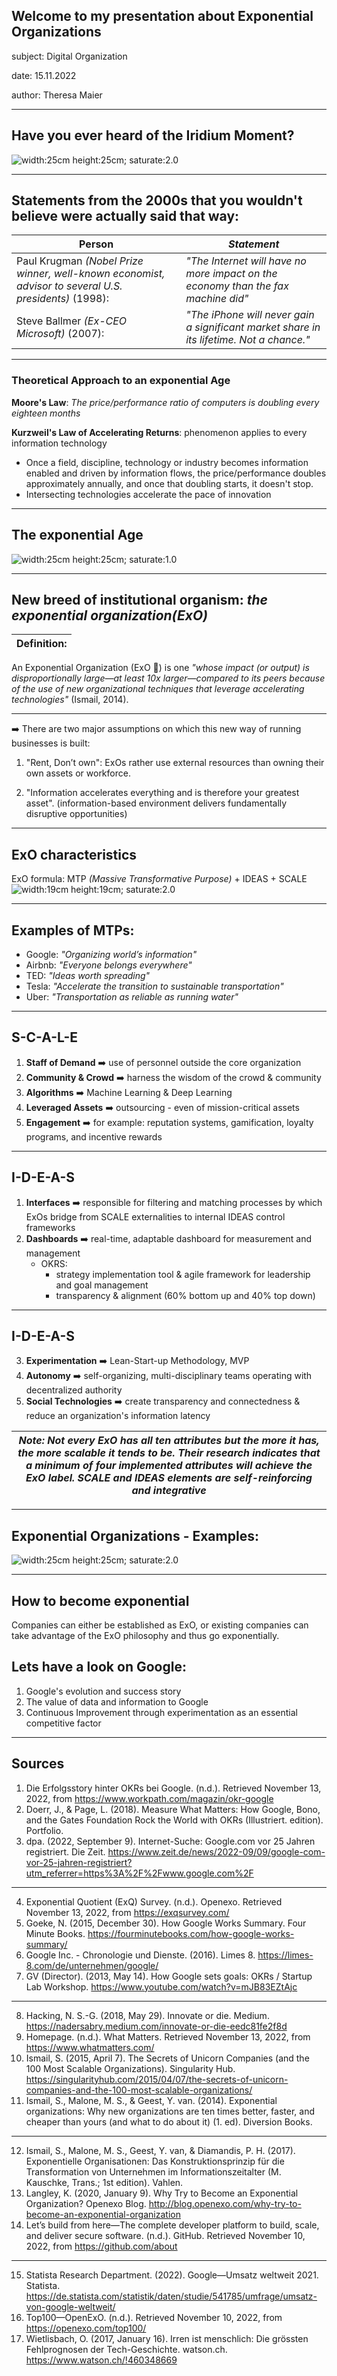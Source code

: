 

## Welcome to my presentation about Exponential Organizations

subject: Digital Organization 

date: 15.11.2022

author: Theresa Maier 


---

## Have you ever heard of the Iridium Moment? 
![width:25cm height:25cm; saturate:2.0](Iridium_Google_ExO-16.9.jpg)



---
## Statements from the 2000s that you wouldn't believe were actually said that way:

|Person| *Statement*|
 --------------------------------------------------------------|-----------------| 
 | Paul Krugman *(Nobel Prize winner, well-known economist, advisor to several U.S. presidents)* (1998): | *"The Internet will have no more impact on the economy than the fax machine did"* | 
 |Steve Ballmer *(Ex-CEO Microsoft)* (2007):| *"The iPhone will never gain a significant market share in its lifetime. Not a chance."*|



 ---
### Theoretical Approach to an exponential Age

**Moore's Law**: *The price/performance ratio of computers is doubling every eighteen months*

**Kurzweil's Law of Accelerating Returns**: phenomenon applies to every information technology
* Once a field, discipline, technology or industry becomes information enabled and driven by information flows, the price/performance doubles approximately annually, and once that doubling starts, it doesn't stop.
* Intersecting technologies accelerate the pace of innovation 


---

## The exponential Age 
![width:25cm height:25cm; saturate:1.0](New_Age.jpg)

---

## New breed of institutional organism: *the exponential organization(ExO)*

| Definition:|
|--|
An Exponential Organization (ExO :rocket:) is one *"whose impact (or output) is disproportionally large—at least 10x larger—compared to its peers because of the use of new organizational techniques that leverage accelerating technologies"* (Ismail, 2014). 


--- 
➡️ There are two major assumptions on which this new way of running businesses is built:

1. "Rent, Don’t own": ExOs rather use external resources than owning their own assets or workforce.

2. "Information accelerates everything and is therefore your greatest asset". (information-based environment delivers fundamentally disruptive opportunities)


---

## ExO characteristics 
ExO formula: 
MTP *(Massive Transformative Purpose)* + IDEAS + SCALE
![width:19cm height:19cm; saturate:2.0](Two_Brain_Hemispheres_16-9.jpg)


---

## Examples of MTPs: 
- Google: *"Organizing world’s information"*
- Airbnb: *"Everyone belongs everywhere"*
- TED: *"Ideas worth spreading"*
- Tesla: *"Accelerate the transition to sustainable transportation"*
- Uber: *"Transportation as reliable as running water"*


--- 
## S-C-A-L-E 

1. **Staff of Demand** ➡️ use of personnel outside the core organization 
2. **Community & Crowd** ➡️ harness the wisdom of the crowd & community 
3. **Algorithms** ➡️ Machine Learning & Deep Learning 
4. **Leveraged Assets** ➡️ outsourcing - even of mission-critical assets
5. **Engagement** ➡️ for example: reputation systems, gamification, loyalty programs, and incentive rewards


---

## I-D-E-A-S 

1. **Interfaces** ➡️ responsible for filtering and matching processes by which ExOs bridge from SCALE externalities to internal IDEAS control frameworks
2. **Dashboards** ➡️ real-time, adaptable dashboard for measurement and management 
    *  OKRS: 
        * strategy implementation tool & agile framework for leadership and goal management 
        * transparency & alignment (60% bottom up and 40% top down)


---
## I-D-E-A-S 

3. **Experimentation** ➡️ Lean-Start-up Methodology, MVP 
4. **Autonomy** ➡️ self-organizing, multi-disciplinary teams operating with decentralized authority
5. **Social Technologies** ➡️ create transparency and connectedness & reduce an organization's information latency

| *Note:  Not every ExO has all ten attributes but the more it has, the more scalable it tends to be. Their research indicates that a minimum of four implemented attributes will achieve the ExO label. SCALE and IDEAS elements are self-reinforcing and integrative*|
|--| 

---
## Exponential Organizations - Examples:

![width:25cm height:25cm; saturate:2.0](ExO-Award1.jpg)



---


## How to become exponential 
Companies can either be established as ExO, or existing companies can take advantage of the ExO philosophy and thus go exponentially.




## Lets have a look on Google: 
1. Google's evolution and success story
2. The value of data and information to Google
3. Continuous Improvement through experimentation as an essential competitive factor


---

## Sources


1. Die Erfolgsstory hinter OKRs bei Google. (n.d.). Retrieved November 13, 2022, from https://www.workpath.com/magazin/okr-google
2. Doerr, J., & Page, L. (2018). Measure What Matters: How Google, Bono, and the Gates Foundation Rock the World with OKRs (Illustriert. edition). Portfolio.
3. dpa. (2022, September 9). Internet-Suche: Google.com vor 25 Jahren registriert. Die Zeit. https://www.zeit.de/news/2022-09/09/google-com-vor-25-jahren-registriert?utm_referrer=https%3A%2F%2Fwww.google.com%2F

---

4. Exponential Quotient (ExQ) Survey. (n.d.). Openexo. Retrieved November 13, 2022, from https://exqsurvey.com/
5. Goeke, N. (2015, December 30). How Google Works Summary. Four Minute Books. https://fourminutebooks.com/how-google-works-summary/
6. Google Inc. - Chronologie und Dienste. (2016). Limes 8. https://limes-8.com/de/unternehmen/google/
7. GV (Director). (2013, May 14). How Google sets goals: OKRs / Startup Lab Workshop. https://www.youtube.com/watch?v=mJB83EZtAjc

---

8. Hacking, N. S.-G. (2018, May 29). Innovate or die. Medium. https://nadersabry.medium.com/innovate-or-die-eedc81fe2f8d
9. Homepage. (n.d.). What Matters. Retrieved November 13, 2022, from https://www.whatmatters.com/
10. Ismail, S. (2015, April 7). The Secrets of Unicorn Companies (and the 100 Most Scalable Organizations). Singularity Hub. https://singularityhub.com/2015/04/07/the-secrets-of-unicorn-companies-and-the-100-most-scalable-organizations/
11. Ismail, S., Malone, M. S., & Geest, Y. van. (2014). Exponential organizations: Why new organizations are ten times better, faster, and cheaper than yours (and what to do about it) (1. ed). Diversion Books.
--- 

12. Ismail, S., Malone, M. S., Geest, Y. van, & Diamandis, P. H. (2017). Exponentielle Organisationen: Das Konstruktionsprinzip für die Transformation von Unternehmen im Informationszeitalter (M. Kauschke, Trans.; 1st edition). Vahlen.
13. Langley, K. (2020, January 9). Why Try to Become an Exponential Organization? Openexo Blog. http://blog.openexo.com/why-try-to-become-an-exponential-organization
14. Let’s build from here—The complete developer platform to build, scale, and deliver secure software. (n.d.). GitHub. Retrieved November 10, 2022, from https://github.com/about

---

15. Statista Research Department. (2022). Google—Umsatz weltweit 2021. Statista. https://de.statista.com/statistik/daten/studie/541785/umfrage/umsatz-von-google-weltweit/
16. Top100—OpenExO. (n.d.). Retrieved November 10, 2022, from https://openexo.com/top100/
17. Wietlisbach, O. (2017, January 16). Irren ist menschlich: Die grössten Fehlprognosen der Tech-Geschichte. watson.ch. https://www.watson.ch/!460348669


